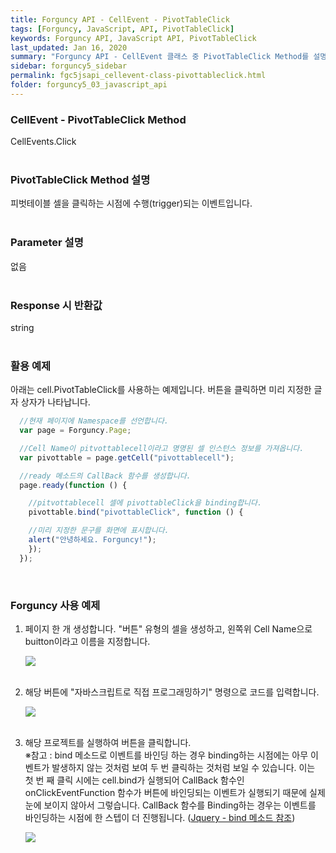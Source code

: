 ```yaml
---
title: Forguncy API - CellEvent - PivotTableClick
tags: [Forguncy, JavaScript, API, PivotTableClick]
keywords: Forguncy API, JavaScript API, PivotTableClick
last_updated: Jan 16, 2020
summary: "Forguncy API - CellEvent 클래스 중 PivotTableClick Method를 설명합니다."
sidebar: forguncy5_sidebar
permalink: fgc5jsapi_cellevent-class-pivottableclick.html
folder: forguncy5_03_javascript_api
---
```


### CellEvent - PivotTableClick Method
CellEvents.Click
<br /><br />

### PivotTableClick Method 설명
피벗테이블 셀을 클릭하는 시점에 수행(trigger)되는 이벤트입니다.
<br /><br />

### Parameter 설명
없음
<br /><br />

### Response 시 반환값
string
<br /><br />

### 활용 예제
아래는 cell.PivotTableClick를 사용하는 예제입니다. 버튼을 클릭하면 미리 지정한 글자 상자가 나타납니다.
<br />

~~~javascript
  //현재 페이지에 Namespace를 선언합니다.
  var page = Forguncy.Page;

  //Cell Name이 pitvottablecell이라고 명명된 셀 인스턴스 정보를 가져옵니다.
  var pivottable = page.getCell("pivottablecell");

  //ready 메소드의 CallBack 함수를 생성합니다.
  page.ready(function () {

    //pitvottablecell 셀에 pivottableClick을 binding합니다.
    pivottable.bind("pivottableClick", function () {

    //미리 지정한 문구를 화면에 표시합니다.
    alert("안녕하세요. Forguncy!");
    });
  });
~~~

<br />

### Forguncy 사용 예제

1. 페이지 한 개 생성합니다. "버튼" 유형의 셀을 생성하고, 왼쪽위 Cell Name으로 buitton이라고 이름을 지정합니다.

    ![]({{site.url}}/images/forguncy5/ex-ss_cellevent-click01.png)
    <br /><br />

2. 해당 버튼에 "자바스크립트로 직접 프로그래밍하기" 명령으로 코드를 입력합니다.

    ![]({{site.url}}/images/forguncy5/ex-ss_cellevent-click02.png)
    <br /><br />

3. 해당 프로젝트를 실행하여 버튼을 클릭합니다.<br />
    ※참고 : bind 메소드로 이벤트를 바인딩 하는 경우 binding하는 시점에는 아무 이벤트가 발생하지 않는 것처럼 보여 두 번 클릭하는 것처럼 보일 수 있습니다. 이는 첫 번 째 클릭 시에는 cell.bind가 실행되어 CallBack 함수인 onClickEventFunction 함수가 버튼에 바인딩되는 이벤트가 실행되기 때문에 실제 눈에 보이지 않아서 그렇습니다. CallBack 함수를 Binding하는 경우는 이벤트를 바인딩하는 시점에 한 스텝이 더 진행됩니다. ([Jquery - bind 메소드 참조](https://www.w3schools.com/jquery/event_bind.asp))

    ![]({{site.url}}/images/forguncy5/ex-ss_cellevent-click03.gif)

<br /><br />

